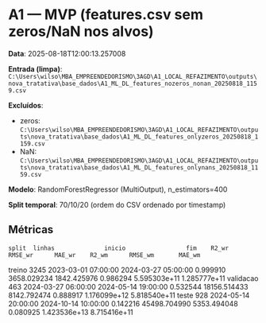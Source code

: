# A1 — MVP (features.csv sem zeros/NaN nos alvos)

**Data**: 2025-08-18T12:00:13.257008

**Entrada (limpa)**: `C:\Users\wilso\MBA_EMPREENDEDORISMO\3AGD\A1_LOCAL_REFAZIMENTO\outputs\nova_tratativa\base_dados\A1_ML_DL_features_nozeros_nonan_20250818_1159.csv`

**Excluídos**:
- zeros: `C:\Users\wilso\MBA_EMPREENDEDORISMO\3AGD\A1_LOCAL_REFAZIMENTO\outputs\nova_tratativa\base_dados\A1_ML_DL_features_onlyzeros_20250818_1159.csv`
- NaN: `C:\Users\wilso\MBA_EMPREENDEDORISMO\3AGD\A1_LOCAL_REFAZIMENTO\outputs\nova_tratativa\base_dados\A1_ML_DL_features_onlynans_20250818_1159.csv`

**Modelo**: RandomForestRegressor (MultiOutput), n_estimators=400

**Split temporal**: 70/10/20 (ordem do CSV ordenado por timestamp)

## Métricas
    split  linhas              inicio                 fim    R2_wr      RMSE_wr      MAE_wr    R2_wm      RMSE_wm       MAE_wm
   treino    3245 2023-03-01 07:00:00 2024-03-27 05:00:00 0.999910  3658.029234 1842.425976 0.986294 5.595303e+11 1.285777e+11
validacao     463 2024-03-27 06:00:00 2024-05-14 19:00:00 0.532544 18156.514433 8142.792474 0.888917 1.176099e+12 5.818540e+11
    teste     928 2024-05-14 20:00:00 2024-10-14 10:00:00 0.142216 45498.704990 5353.494048 0.080925 1.423536e+13 8.715416e+11
